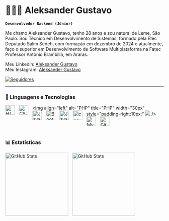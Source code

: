 # 👩🏻‍💻 Aleksander Gustavo

**`Desenvolvedor Backend (Júnior)`**

Me chamo Aleksander Gustavo, tenho 28 anos e sou natural de Leme, São Paulo. Sou Técnico em Desenvolvimento de Sistemas, formado pela Etec Deputado Salim Sedeh, com formação em dezembro de 2024 e atualmente, faço o superior em Desenvolvimento de Software Multiplataforma na Fatec Professor Antônio Brambilla, em Araras.

Meu Linkedin:  [Aleksander Gustavo](https://www.linkedin.com/in/aleksandergustavo/) <br>
Meu Instagram: [Aleksander Gustavo](https://www.instagram.com/_aleksandergustavo/) <br>

<p align="left"> 
    <a href="https://github.com/AleksGustavo">
        <img 
            alt="Seguidores" 
            title="Me siga no GitHub" 
            src="https://custom-icon-badges.demolab.com/github/followers/AleksGustavo?color=006ad3&labelColor=1155ba&style=for-the-badge&logo=github&label=Seguidores&logoColor=white"
        />
    </a> 
</p>

---

### 🤖 Linguagens e Tecnologias

<img 
    align="left" 
    alt="HTML"
    title="HTML" 
    width="30px" 
    style="padding-right: 10px;" 
    src="https://cdn.jsdelivr.net/gh/devicons/devicon@latest/icons/html5/html5-original.svg" 
/>
<img 
    align="left" 
    alt="CSS" 
    title="CSS"
    width="30px" 
    style="padding-right: 10px;" 
    src="https://cdn.jsdelivr.net/gh/devicons/devicon@latest/icons/css3/css3-original.svg" 
/>
<img
    align="left"
    alt="PHP"
    title="PHP"
    width="30px"
    style="padding-right:10px;"
    <img src="https://cdn.jsdelivr.net/gh/devicons/devicon@latest/icons/php/php-original.svg" />
/>
<img 
    align="left" 
    alt="JavaScript" 
    title="JavaScript"
    width="30px" 
    style="padding-right: 10px;" 
    src="https://cdn.jsdelivr.net/gh/devicons/devicon@latest/icons/javascript/javascript-original.svg" 
/>
<img 
    align="left" 
    alt="Bootstrap"
    title="Bootstrap" 
    width="30px" 
    style="padding-right: 10px;" 
    src="https://cdn.jsdelivr.net/gh/devicons/devicon@latest/icons/bootstrap/bootstrap-original.svg" 
/>
<img 
    align="left" 
    alt="Java" 
    title="Java"
    width="30px" 
    style="padding-right: 10px;" 
    src="https://cdn.jsdelivr.net/gh/devicons/devicon@latest/icons/java/java-original.svg"
/>
<img 
    align="left" 
    alt="c++" 
    title="C++"
    width="30px" 
    style="padding-right: 10px;" 
    src="https://cdn.jsdelivr.net/gh/devicons/devicon@latest/icons/cplusplus/cplusplus-original.svg" 
/>
<img 
    align="left" 
    alt="MySQL" 
    title="MySQL"
    width="30px" 
    style="padding-right: 10px;" 
    src="https://cdn.jsdelivr.net/gh/devicons/devicon@latest/icons/mysql/mysql-original.svg"
/>
<img 
    align="left" 
    alt="Git" 
    title="Git"
    width="30px" 
    style="padding-right: 10px;" 
    src="https://cdn.jsdelivr.net/gh/devicons/devicon@latest/icons/git/git-original.svg" 
/>

<br/>
<br/>

### 📊 Estatísticas

<p>
  <img 
    align="left" 
    alt="GitHub Stats" 
    height="200" 
    style="padding-right: 10px;" 
    src="https://github-readme-stats.vercel.app/api?username=AleksGustavo&show_icons=true&theme=tokyonight&include_all_commits=true&locale=pt-br" 
  />

<img 
      align="left" 
      alt="GitHub Stats" 
      height="200" 
      src="https://github-readme-stats.vercel.app/api/top-langs/?username=AleksGustavo&theme=tokyonight&layout=compact&custom_title=Tecnologias&langs_count=9" 
  />

</p>
